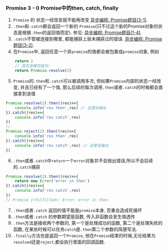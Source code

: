 ### Promise 3 - 0 Promise中的then, catch, finally

1. `Promise` 的 状态一经改变就不能再改变 [异步编程: Promise题目(3-1)](https://github.com/leslie1943/blog/issues/124).
2. `.then`和`.catch`都会返回一个新的 `Promise`(只不过这个新的Promise对象的状态是根据`.then`的返回值而定). 参见: [异步编程: Promise题目(1-4)](https://github.com/leslie1943/blog/issues/114).
3. `.catch`不管被连接到哪里, 都能捕获上层未捕获过的错误. [异步编程: Promise题目(3-2)](https://github.com/leslie1943/blog/issues/125).
4. 在`Promise`中, 返回任意一个非`promise`的值都会被包裹成`promise`对象, 例如
```js
    return 2 
    // 其实会被包装为:
    return Promise.resolve(2)
```

5. `Promise`的`.then`和`.catch`可以被调用多次, 但如果`Promise`内部的状态一经改变, 并且已经有了一个值, 那么后续的每次调用`.then`或者`.catch`的时候都会直接拿到该值
```js
Promise.resolve(2).then((res)=>{
    console.info('res then',res) // 这里会输出
}).catch((res)=>{
    console.info('res catch',res)
})
// 
Promise.reject(2).then((res)=>{
    console.info('res then',res)
}).catch((res)=>{
    console.info('res catch',res) // 这里会输出
})
```
6. `.then`或者`.catch`中`return`一个`error`对象并不会抛出错误,所以不会后续的`.catch`捕获
```js
Promise.resolve(2).then((res)=>{
    return new Error('error in then')
}).catch((res)=>{
    console.info('res catch',res)
})
// Promise {<fulfilled>: Error: error in then
```
7. `.then`或者`.catch` 返回的值不能是`promise`本身, 否重会造成死循环
8. `.then`或者`.catch` 的参数期望是函数, 传入非函数会发生值透传
9. `.then`方法是接收两个参数的, 第一个是处理成功的函数, 第二个是处理失败的函数, 在某些时候可以任务`catch`是`.then`第二个参数的简便写法.
10. `.finally`方法也是返回一个`Promise`, 他在`Promise`结束的时候,无论结果为`resolved`还是`reject`,都会执行里面的回调函数.